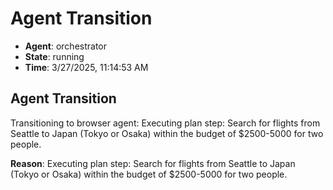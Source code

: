 # Agent Transition

- **Agent**: orchestrator
- **State**: running
- **Time**: 3/27/2025, 11:14:53 AM

## Agent Transition

Transitioning to browser agent: Executing plan step: Search for flights from Seattle to Japan (Tokyo or Osaka) within the budget of $2500-5000 for two people.

**Reason**: Executing plan step: Search for flights from Seattle to Japan (Tokyo or Osaka) within the budget of $2500-5000 for two people.

